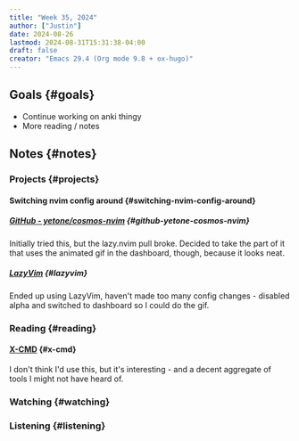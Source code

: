 ```yaml
---
title: "Week 35, 2024"
author: ["Justin"]
date: 2024-08-26
lastmod: 2024-08-31T15:31:38-04:00
draft: false
creator: "Emacs 29.4 (Org mode 9.8 + ox-hugo)"
---
```


<div class="outline-1 jvc">

## Goals {#goals}

- Continue working on anki thingy
- More reading / notes

</div>

<div class="outline-1 jvc">

## Notes {#notes}

<div class="outline-2 jvc">

### Projects {#projects}

<div class="outline-3 jvc">

#### Switching nvim config around {#switching-nvim-config-around}

<div class="outline-4 jvc">

##### [GitHub - yetone/cosmos-nvim](https://github.com/yetone/cosmos-nvim) {#github-yetone-cosmos-nvim}

Initially tried this, but the lazy.nvim pull broke. Decided to take the part of
it that uses the animated gif in the dashboard, though, because it looks neat.

</div>

<div class="outline-4 jvc">

##### [LazyVim](https://www.lazyvim.org) {#lazyvim}

Ended up using LazyVim, haven't made too many config changes - disabled alpha
and switched to dashboard so I could do the gif.

</div>

</div>

</div>

<div class="outline-2 jvc">

### Reading {#reading}

<div class="outline-3 jvc">

#### [X-CMD](https://www.x-cmd.com) {#x-cmd}

I don't think I'd use this, but it's interesting - and a decent aggregate of
tools I might not have heard of.

</div>

</div>

<div class="outline-2 jvc">

### Watching {#watching}

</div>

<div class="outline-2 jvc">

### Listening {#listening}

</div>

</div>
